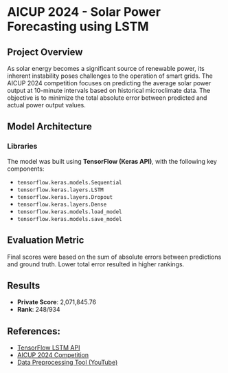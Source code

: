 # AICUP 2024 - Solar Power Forecasting using LSTM

## Project Overview
As solar energy becomes a significant source of renewable power, its inherent instability poses challenges to the operation of smart grids. The AICUP 2024 competition focuses on predicting the average solar power output at 10-minute intervals based on historical microclimate data. The objective is to minimize the total absolute error between predicted and actual power output values.


## Model Architecture

### Libraries

The model was built using **TensorFlow (Keras API)**, with the following key components:
- `tensorflow.keras.models.Sequential`  
- `tensorflow.keras.layers.LSTM`  
- `tensorflow.keras.layers.Dropout`  
- `tensorflow.keras.layers.Dense`  
- `tensorflow.keras.models.load_model`  
- `tensorflow.keras.models.save_model`


## Evaluation Metric
Final scores were based on the sum of absolute errors between predictions and ground truth. Lower total error resulted in higher rankings.

## Results
- **Private Score**: 2,071,845.76  
- **Rank**: 248/934


## References:  
  - [TensorFlow LSTM API](https://www.tensorflow.org/api_docs/python/tf/keras/layers/LSTM)  
  - [AICUP 2024 Competition](https://tbrain.trendmicro.com.tw/Competitions/Details/36)  
  - [Data Preprocessing Tool (YouTube)](https://www.youtube.com/watch?v=8Wvqr-vIh3A&t=724s)